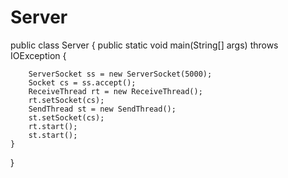 # Server
public class Server {
    public static void main(String[] args) throws IOException {

        ServerSocket ss = new ServerSocket(5000);
        Socket cs = ss.accept();
        ReceiveThread rt = new ReceiveThread();
        rt.setSocket(cs);
        SendThread st = new SendThread();
        st.setSocket(cs);
        rt.start();
        st.start();
    }
}
